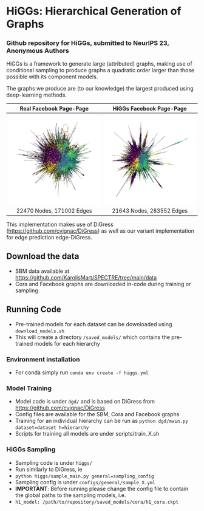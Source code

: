 # HiGGs: Hierarchical Generation of Graphs
### Github repository for HiGGs, submitted to NeurIPS 23, Anonymous Authors

HiGGs is a framework to generate large (attributed) graphs, making use of conditional sampling to produce graphs a quadratic order larger than those possible with its component models.

The graphs we produce are (to our knowledge) the largest produced using deep-learning methods.

Real Facebook Page-Page            |  HiGGs Facebook Page-Page
:-------------------------:|:-------------------------:
![](https://github.com/higgs-neurips-23/HiGGs/blob/main/figures/Real_fb.png)  |  ![](https://github.com/higgs-neurips-23/HiGGs/blob/main/figures/HiGGs_fb.png)
 22470 Nodes, 171002 Edges  |  21643 Nodes, 283552 Edges  

This implementation makes use of DiGress (https://github.com/cvignac/DiGress) as well as our variant implementation for edge prediction edge-DiGress.

## Download the data
  - SBM data available at https://github.com/KarolisMart/SPECTRE/tree/main/data
  - Cora and Facebook graphs are downloaded in-code during training or sampling

## Running Code
 - Pre-trained models for each dataset can be downloaded using `download_models.sh`
 - This will create a directory `/saved_models/` which contains the pre-trained models for each hierarchy

### Environment installation
 - For conda simply run `conda env create -f higgs.yml`

### Model Training
  - Model code is under `dgd/` and is based on DiGress from https://github.com/cvignac/DiGress
  - Config files are available for the SBM, Cora and Facebook graphs
  - Training for an individual hierarchy can be run as `python dgd/main.py dataset=dataset h=hierarchy`
  - Scripts for training all models are under scripts/train_X.sh

### HiGGs Sampling
   - Sampling code is under `higgs/`
   - Run similarly to DiGress, ie
   - `python higgs/sample_main.py general=sampling_config`
   - Sampling config is under `configs/general/sample_X.yml`
   - **IMPORTANT**: Before running please change the config file to contain the global paths to the sampling models, i.e.
   - `h1_model: /path/to/repository/saved_models/cora/h1_cora.ckpt`
